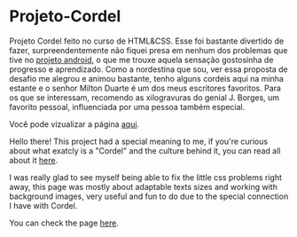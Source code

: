 # Projeto-Cordel
 Projeto Cordel feito no curso de HTML&CSS. Esse foi bastante divertido de fazer, surpreendentemente não fiquei presa em nenhum dos problemas que tive no <a href="https://github.com/itsdamel/androidpage">projeto android</a>, o que me trouxe aquela sensação gostosinha de progresso e aprendizado. Como a nordestina que sou, ver essa proposta de desafio me alegrou e animou bastante, tenho alguns cordeis aqui na minha estante e o senhor Milton Duarte é um dos meus escritores favoritos. Para os que se interessam, recomendo as xilogravuras do genial J. Borges, um favorito pessoal, influenciada por uma pessoa também especial.
 
 Você pode vizualizar a página <a href="https://itsdamel.github.io/Projeto-Cordel/">aqui</a>.

Hello there! This project had a special meaning to me, if you're curious about what exatcly is a "Cordel" and the culture behind  it, you can read all about it <a href="https://currancordelconnection.com/cordel/what-is-cordel">here</a>. 

I was really glad to see myself being able to fix the little css problems right away, this page was mostly about adaptable texts sizes and working with background images, very useful and fun to do due to the special connection I have with Cordel.

You can check the page <a href="https://itsdamel.github.io/Projeto-Cordel/">here</a>.